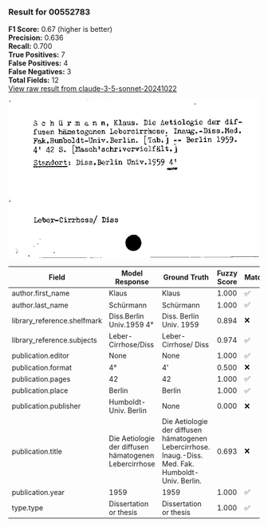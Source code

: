 ### Result for 00552783
**F1 Score:** 0.67 (higher is better)<br>**Precision:** 0.636<br>**Recall:** 0.700<br>**True Positives:** 7<br>**False Positives:** 4<br>**False Negatives:** 3<br>**Total Fields:** 12<br>[View raw result from claude-3-5-sonnet-20241022](https://github.com/RISE-UNIBAS/humanities_data_benchmark/blob/main/results/2025-09-02/T0143/request_T0143_00552783.json)

<img src="https://github.com/RISE-UNIBAS/humanities_data_benchmark/blob/main/benchmarks/zettelkatalog/images/00552783.jpg?raw=true" alt="00552783" width="600px">

| Field | Model Response | Ground Truth | Fuzzy Score | Match |
|-------|----------------|--------------|-------------|-------|
| author.first_name | Klaus | Klaus | 1.000 | ✅ |
| author.last_name | Schürmann | Schürmann | 1.000 | ✅ |
| library_reference.shelfmark | Diss.Berlin Univ.1959 4° | Diss. Berlin Univ. 1959 | 0.894 | ❌ |
| library_reference.subjects | Leber-Cirrhose/Diss | Leber-Cirrhose/ Diss | 0.974 | ✅ |
| publication.editor | None | None | 1.000 | ✅ |
| publication.format | 4° | 4' | 0.500 | ❌ |
| publication.pages | 42 | 42 | 1.000 | ✅ |
| publication.place | Berlin | Berlin | 1.000 | ✅ |
| publication.publisher | Humboldt-Univ. Berlin | None | 0.000 | ❌ |
| publication.title | Die Aetiologie der diffusen hämatogenen Lebercirrhose | Die Aetiologie der diffusen hämatogenen Lebercirrhose. Inaug.-Diss. Med. Fak. Humboldt-Univ. Berlin. | 0.693 | ❌ |
| publication.year | 1959 | 1959 | 1.000 | ✅ |
| type.type | Dissertation or thesis | Dissertation or thesis | 1.000 | ✅ |
